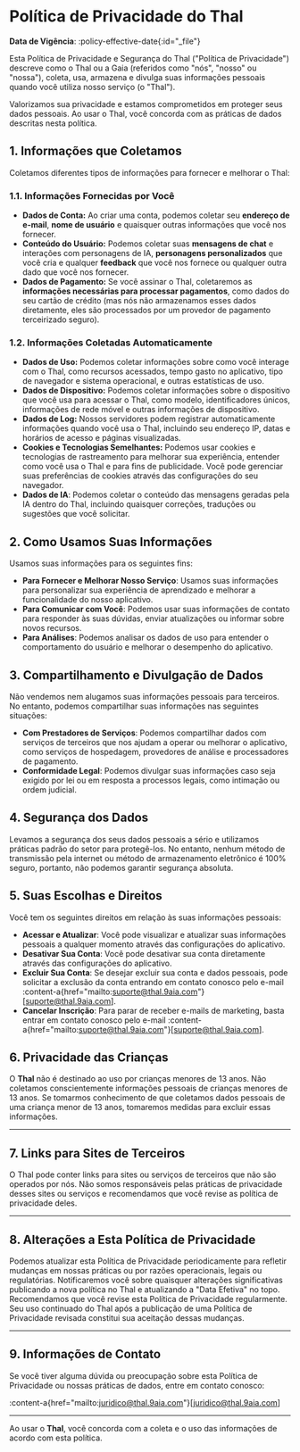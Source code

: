 # Política de Privacidade do Thal

**Data de Vigência**: :policy-effective-date{:id="_file"}

Esta Política de Privacidade e Segurança do Thal ("Política de Privacidade") descreve como o Thal ou a Gaia (referidos como "nós", "nosso" ou "nossa"), coleta, usa, armazena e divulga suas informações pessoais quando você utiliza nosso serviço (o "Thal").

Valorizamos sua privacidade e estamos comprometidos em proteger seus dados pessoais. Ao usar o Thal, você concorda com as práticas de dados descritas nesta política.

## 1. Informações que Coletamos

Coletamos diferentes tipos de informações para fornecer e melhorar o Thal:

### 1.1. Informações Fornecidas por Você

* **Dados de Conta:** Ao criar uma conta, podemos coletar seu **endereço de e-mail**, **nome de usuário** e quaisquer outras informações que você nos fornecer.
* **Conteúdo do Usuário:** Podemos coletar suas **mensagens de chat** e interações com personagens de IA, **personagens personalizados** que você cria e qualquer **feedback** que você nos fornece ou qualquer outra dado que você nos fornecer.
* **Dados de Pagamento:** Se você assinar o Thal, coletaremos as **informações necessárias para processar pagamentos**, como dados do seu cartão de crédito (mas nós não armazenamos esses dados diretamente, eles são processados por um provedor de pagamento terceirizado seguro).

### 1.2. Informações Coletadas Automaticamente

* **Dados de Uso:** Podemos coletar informações sobre como você interage com o Thal, como recursos acessados, tempo gasto no aplicativo, tipo de navegador e sistema operacional, e outras estatísticas de uso.
* **Dados de Dispositivo:** Podemos coletar informações sobre o dispositivo que você usa para acessar o Thal, como modelo, identificadores únicos, informações de rede móvel e outras informações de dispositivo.
* **Dados de Log:** Nossos servidores podem registrar automaticamente informações quando você usa o Thal, incluindo seu endereço IP, datas e horários de acesso e páginas visualizadas.
* **Cookies e Tecnologias Semelhantes:** Podemos usar cookies e tecnologias de rastreamento para melhorar sua experiência, entender como você usa o Thal e para fins de publicidade. Você pode gerenciar suas preferências de cookies através das configurações do seu navegador.
* **Dados de IA**: Podemos coletar o conteúdo das mensagens geradas pela IA dentro do Thal, incluindo quaisquer correções, traduções ou sugestões que você solicitar.

## 2. Como Usamos Suas Informações

Usamos suas informações para os seguintes fins:
- **Para Fornecer e Melhorar Nosso Serviço**: Usamos suas informações para personalizar sua experiência de aprendizado e melhorar a funcionalidade do nosso aplicativo.
- **Para Comunicar com Você**: Podemos usar suas informações de contato para responder às suas dúvidas, enviar atualizações ou informar sobre novos recursos.
- **Para Análises**: Podemos analisar os dados de uso para entender o comportamento do usuário e melhorar o desempenho do aplicativo.

## 3. Compartilhamento e Divulgação de Dados

Não vendemos nem alugamos suas informações pessoais para terceiros. No entanto, podemos compartilhar suas informações nas seguintes situações:
- **Com Prestadores de Serviços**: Podemos compartilhar dados com serviços de terceiros que nos ajudam a operar ou melhorar o aplicativo, como serviços de hospedagem, provedores de análise e processadores de pagamento.
- **Conformidade Legal**: Podemos divulgar suas informações caso seja exigido por lei ou em resposta a processos legais, como intimação ou ordem judicial.

## 4. Segurança dos Dados

Levamos a segurança dos seus dados pessoais a sério e utilizamos práticas padrão do setor para protegê-los. No entanto, nenhum método de transmissão pela internet ou método de armazenamento eletrônico é 100% seguro, portanto, não podemos garantir segurança absoluta.

## 5. Suas Escolhas e Direitos

Você tem os seguintes direitos em relação às suas informações pessoais:

- **Acessar e Atualizar**: Você pode visualizar e atualizar suas informações pessoais a qualquer momento através das configurações do aplicativo.
- **Desativar Sua Conta**: Você pode desativar sua conta diretamente através das configurações do aplicativo.
- **Excluir Sua Conta**: Se desejar excluir sua conta e dados pessoais, pode solicitar a exclusão da conta entrando em contato conosco pelo e-mail :content-a{href="mailto:suporte@thal.9aia.com"}[suporte@thal.9aia.com].
- **Cancelar Inscrição**: Para parar de receber e-mails de marketing, basta entrar em contato conosco pelo e-mail :content-a{href="mailto:suporte@thal.9aia.com"}[suporte@thal.9aia.com].

## 6. Privacidade das Crianças

O **Thal** não é destinado ao uso por crianças menores de 13 anos. Não coletamos conscientemente informações pessoais de crianças menores de 13 anos. Se tomarmos conhecimento de que coletamos dados pessoais de uma criança menor de 13 anos, tomaremos medidas para excluir essas informações.

---

## 7. Links para Sites de Terceiros

O Thal pode conter links para sites ou serviços de terceiros que não são operados por nós. Não somos responsáveis pelas práticas de privacidade desses sites ou serviços e recomendamos que você revise as política de privacidade deles.

---

## 8. Alterações a Esta Política de Privacidade

Podemos atualizar esta Política de Privacidade periodicamente para refletir mudanças em nossas práticas ou por razões operacionais, legais ou regulatórias. Notificaremos você sobre quaisquer alterações significativas publicando a nova política no Thal e atualizando a "Data Efetiva" no topo. Recomendamos que você revise esta Política de Privacidade regularmente. Seu uso continuado do Thal após a publicação de uma Política de Privacidade revisada constitui sua aceitação dessas mudanças.

---

## 9. Informações de Contato

Se você tiver alguma dúvida ou preocupação sobre esta Política de Privacidade ou nossas práticas de dados, entre em contato conosco:

:content-a{href="mailto:juridico@thal.9aia.com"}[juridico@thal.9aia.com]

---

Ao usar o **Thal**, você concorda com a coleta e o uso das informações de acordo com esta política.
